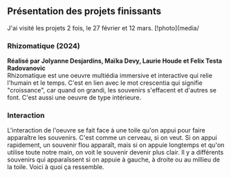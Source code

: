 ## Présentation des projets finissants
J'ai visité les projets 2 fois, le 27 février et 12 mars. 
[!photo](media/
### Rhizomatique (2024)
**Réalisé par Jolyanne Desjardins, Maïka Devy, Laurie Houde et Felix Testa Radovanovic** </br>
Rhizomatique est une oeuvre multiédia immersive et interactive qui relie l'humain et le temps. C'est en
lien avec le mot crescentia qui signifie "croissance", car quand on grandi, les souvenirs s'effacent et
d'autres se font. C'est aussi une oeuvre de type intérieure. 
### Interaction 
L'interaction de l'oeuvre se fait face à une toile qu'on appui pour faire apparaître les souvenirs. C'est
comme un cerveau, si on veut. Si on appui rapidement, un souvenir flou apparaît, mais si on appuie longtemps
et qu'on utilise toute notre main, on voit le souvenir devenir plus clair. Il y a différents souvenirs qui
apparaîssent si on appuie à gauche, à droite ou au millieu de la toile. Voici à quoi ça ressemble.
